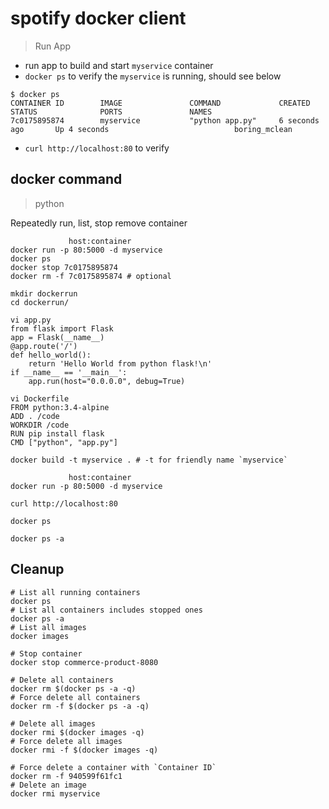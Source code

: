 # spotify docker client

> Run App

- run app to build and start `myservice` container
- `docker ps` to verify the `myservice` is running, should see below

```
$ docker ps
CONTAINER ID        IMAGE               COMMAND             CREATED             STATUS              PORTS               NAMES
7c0175895874        myservice           "python app.py"     6 seconds ago       Up 4 seconds                            boring_mclean
```

- `curl http://localhost:80` to verify

## docker command

> python

Repeatedly run, list, stop remove container

```
             host:container
docker run -p 80:5000 -d myservice
docker ps
docker stop 7c0175895874
docker rm -f 7c0175895874 # optional
```

```
mkdir dockerrun
cd dockerrun/

vi app.py
from flask import Flask
app = Flask(__name__)
@app.route('/')
def hello_world():
    return 'Hello World from python flask!\n'
if __name__ == '__main__':
    app.run(host="0.0.0.0", debug=True)

vi Dockerfile
FROM python:3.4-alpine
ADD . /code
WORKDIR /code
RUN pip install flask
CMD ["python", "app.py"]

docker build -t myservice . # -t for friendly name `myservice`

             host:container
docker run -p 80:5000 -d myservice

curl http://localhost:80

docker ps

docker ps -a
```

## Cleanup

```
# List all running containers
docker ps
# List all containers includes stopped ones
docker ps -a
# List all images
docker images

# Stop container
docker stop commerce-product-8080

# Delete all containers
docker rm $(docker ps -a -q)
# Force delete all containers
docker rm -f $(docker ps -a -q)

# Delete all images
docker rmi $(docker images -q)
# Force delete all images
docker rmi -f $(docker images -q)

# Force delete a container with `Container ID`
docker rm -f 940599f61fc1
# Delete an image
docker rmi myservice
```


